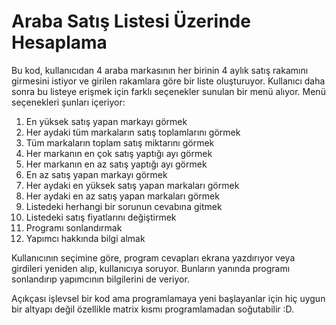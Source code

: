 # Araba Satış Listesi Üzerinde Hesaplama 

Bu kod, kullanıcıdan 4 araba markasının her birinin 4 aylık satış rakamını girmesini istiyor ve girilen rakamlara göre bir liste oluşturuyor. Kullanıcı daha sonra bu listeye erişmek için farklı seçenekler sunulan bir menü alıyor. Menü seçenekleri şunları içeriyor: 

1. En yüksek satış yapan markayı görmek
2. Her aydaki tüm markaların satış toplamlarını görmek
3. Tüm markaların toplam satış miktarını görmek
4. Her markanın en çok satış yaptığı ayı görmek
5. Her markanın en az satış yaptığı ayı görmek
6. En az satış yapan markayı görmek
7. Her aydaki en yüksek satış yapan markaları görmek
8. Her aydaki en az satış yapan markaları görmek
9. Listedeki herhangi bir sorunun cevabına gitmek
10. Listedeki satış fiyatlarını değiştirmek
11. Programı sonlandırmak
12. Yapımcı hakkında bilgi almak

Kullanıcının seçimine göre, program cevapları ekrana yazdırıyor veya girdileri yeniden alıp, kullanıcıya soruyor. Bunların yanında programı sonlandırıp yapımcının bilgilerini de veriyor.

Açıkçası işlevsel bir kod ama programlamaya yeni başlayanlar için hiç uygun bir altyapı değil özellikle matrix kısmı programlamadan soğutabilir :D.
